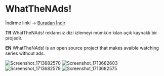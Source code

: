 # WhatTheNAds!
İndirme linki -> [Buradan İndir](https://tinyurl.com/t64je8vb)

**TR**
WhatTheNAds! reklamsız dizi izlemeyi mümkün kılan açık kaynaklı bir projedir.

**EN**
WhatTheNAds! is an open source project that makes avaible watching series without ads.

![Screenshot_1713682570](https://github.com/yucOx/WhatTheNAds-/assets/73720000/ebdee88b-0646-4b01-962b-4c78bc604e7a)
![Screenshot_1713682603](https://github.com/yucOx/WhatTheNAds-/assets/73720000/770a0d2f-42ba-46c9-89cb-c7e4ff6709a6)
![Screenshot_1713682579](https://github.com/yucOx/WhatTheNAds-/assets/73720000/faef1f90-4471-438d-a360-c4efee87fab7)
![Screenshot_1713682575](https://github.com/yucOx/WhatTheNAds-/assets/73720000/98dc0559-0875-4391-b78e-3538a5634be9)
